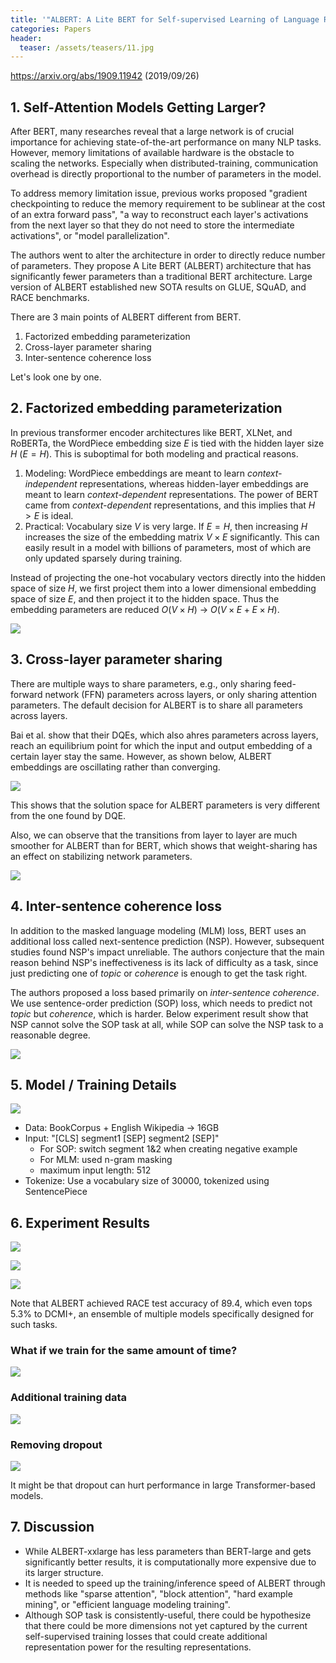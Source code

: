 ```yaml
---
title: '"ALBERT: A Lite BERT for Self-supervised Learning of Language Representations" Summarized'
categories: Papers
header:
  teaser: /assets/teasers/11.jpg
---
```


https://arxiv.org/abs/1909.11942 (2019/09/26)



## 1. Self-Attention Models Getting Larger?

After BERT, many researches reveal that a large network is of crucial importance for achieving state-of-the-art performance on many NLP tasks. However, memory limitations of available hardware is the obstacle to scaling the networks. Especially when distributed-training, communication overhead is directly proportional to the number of parameters in the model.

To address memory limitation issue, previous works proposed "gradient checkpointing to reduce the memory requirement to be sublinear at the cost of an extra forward pass", "a way to reconstruct each layer's activations from the next layer so that they do not need to store the intermediate activations",  or "model parallelization".

The authors went to alter the architecture in order to directly reduce number of parameters. They propose A Lite BERT (ALBERT) architecture that has significantly fewer parameters than a traditional BERT architecture. Large version of ALBERT established new SOTA results on GLUE, SQuAD, and RACE benchmarks.

There are 3 main points of ALBERT different from BERT.

1. Factorized embedding parameterization
2. Cross-layer parameter sharing
3. Inter-sentence coherence loss

Let's look one by one.



## 2. Factorized embedding parameterization

In previous transformer encoder architectures like BERT, XLNet, and RoBERTa, the WordPiece embedding size $E$ is tied with the hidden layer size $H$ ($E=H$). This is suboptimal for both modeling and practical reasons.

1. Modeling: WordPiece embeddings are meant to learn *context-independent* representations, whereas hidden-layer embeddings are meant to learn *context-dependent* representations. The power of BERT came from *context-dependent* representations, and this implies that $H>E$  is ideal.
2. Practical: Vocabulary size $V$ is very large. If $E=H$, then increasing $H$ increases the size of the embedding matrix $V \times E$ significantly. This can easily result in a model with billions of parameters, most of which are only updated sparsely during training.

Instead of projecting the one-hot vocabulary vectors directly into the hidden space of size $H$, we first project them into a lower dimensional embedding space of size $E$, and then project it to the hidden space. Thus the embedding parameters are reduced $O(V \times H)$ -> $O(V \times E + E \times H)$.

![](https://lh3.googleusercontent.com/zlW5IbeH54j1U4WsscCcwKDwoLdUJTbPIrsX7pHicY1OOJqCPWQBlc6I-sexwk36tmgBlJ5AiH8tja1-_sFANSDNX4Tybjrp52KWya92cH6UIDcDrmNPaPDhsHOAqV9IULcMeI0DFA=w2400)



## 3. Cross-layer parameter sharing

There are multiple ways to share parameters, e.g., only sharing feed-forward network (FFN) parameters across layers, or only sharing attention parameters. The default decision for ALBERT is to share all parameters across layers.

Bai et al. show that their DQEs, which also ahres parameters across layers, reach an equilibrium point for which the input and output embedding of a certain layer stay the same. However, as shown below, ALBERT embeddings are oscillating rather than converging.

![](https://lh3.googleusercontent.com/7YdcsnGwlRQjkj91Z4RAUi_L5tHIfy96IkD4YPRm1SyD9K7amgy4gNL3RAqcCmibdoBjkgqHux1PZPPe9J8ciPV2DJ9FLAK4bu6M6r_pE1WqH9tNcg3xGRc1Qvm7-ZnQZHAxOq452g=w2400)

This shows that the solution space for ALBERT parameters is very different from the one found by DQE.

Also, we can observe that the transitions from layer to layer are much smoother for ALBERT than for BERT, which shows that weight-sharing has an effect on stabilizing network parameters.

![](https://lh3.googleusercontent.com/uVqEf6IaEUGxgTgchBo_N7N4sUtVqBX2D2-vNZyHFDCQahBbwBbbKmwNG6bcMvkPSQJxvuAXt-c0SygnKmqYNBQowI9txUyDLClhGxEg_i8FXvcgmqsi95sBvqjnJV7KU8fO6N2bwQ=w2400)



## 4. Inter-sentence coherence loss

In addition to the masked language modeling (MLM) loss, BERT uses an additional loss called next-sentence prediction (NSP). However, subsequent studies found NSP's impact unreliable. The authors conjecture that the main reason behind NSP's ineffectiveness is its lack of difficulty as a task, since just predicting one of *topic*  or *coherence* is enough to get the task right.

The authors proposed a loss based primarily on *inter-sentence coherence*. We use sentence-order prediction (SOP) loss, which needs to predict not *topic* but *coherence*, which is harder. Below experiment result show that NSP cannot solve the SOP task at all, while SOP can solve the NSP task to a reasonable degree.

![](https://lh3.googleusercontent.com/Quis8mpf_KiJY8jbz0IEtCWbvQZQvJk1XtGCq_FilAa5oCMcFPxTsUQ1vuzVQsgfpTBDQdzItH2sArV-K3EqZ6x8TsWSGmV2p6yGb75Av47oR6M6GGrzwsdQfLk-FTwnWQyRWUouCg=w2400)



## 5. Model / Training Details

![](https://lh3.googleusercontent.com/gXOYymlwMWNraVJPsr0nXb_exFxea9ucK8Ynw92rSUWMfIaJbYzftZTWj_yG3DHQgiBwn52ymG4NlG_GSXlFJappUZtvyEPKWKEGxqI6pytl1yaj0YIupwQ6qhHp0ysuRFpleY8Luw=w2400)

* Data: BookCorpus + English Wikipedia -> 16GB
* Input: "[CLS] segment1 [SEP] segment2 [SEP]" 
  * For SOP: switch segment 1&2 when creating negative example
  * For MLM: used n-gram masking
  * maximum input length: 512
* Tokenize: Use a vocabulary size of 30000, tokenized using SentencePiece



## 6. Experiment Results

![](https://lh3.googleusercontent.com/BkEyQfGhNuuj-JJG31rs-GwQMBZiEMQZdDB0diHFhpTsJpQUlN-iBMaUFCx-LxzY_F07q7dmrVfInDy_nCviLjMCvwNSJUEJrK5NmlDDN7rhF5EOd6HhoR3BlnIwLMKn-1DIRiKUFA=w2400)

![](https://lh3.googleusercontent.com/uUFCtIf_IVw0GG_r2_pYOvo3rM1jT-Wo0-6U3eb-kAG3dDUehiWkdyyvWZ7nFF1Ui1cBIPNfO6Ve5RmqpxlW1s1ZYP95MudaOKd1Ns6x8tXjjNEwTRDTrFQalcg7GYUUN6FPkTijFA=w2400)

![](https://lh3.googleusercontent.com/mn68KQCMPqGYAcDSVGbMd5-icAsaZBCYLyotWlg9FhtcY1bJABTIFx-OVQVc03ERLyqRk8XIEkxPN0ruh99qrp4-nPKXe46SECpjdV9ebIRUz2PPmfa9pIj7gvnzJX6GyCI8rXz3Tw=w2400)

Note that ALBERT achieved RACE test accuracy of 89.4, which even tops 5.3% to DCMI+, an ensemble of multiple models specifically designed for such tasks.

### What if we train for the same amount of time?

![](https://lh3.googleusercontent.com/JiKmHsik9v8LjojZF9X4HHW3Bvs7oKyDbhyopX5lCdzo8Xtwp35C9IlzdiJn0k5JSZr9egx-1an2D90sI93knRUJuMgW7WDnZ28EX3OiGbexux-ruBaYLO_RSMYFhdK4NkpeVP7M5g=w2400)

### Additional training data

![](https://lh3.googleusercontent.com/mQDohvEBO8yivsmHIuPlpbo57UoWXH87aTymikv_db9LEo3j7aqRuuZBwMcCl-moRMNDqzemeTOQRA9MVtNiCgnrNJniv4IRuuCkVlE8zU8KferDyfPjWBLj6ksLBilKOC_iWkDenw=w2400)

###  Removing dropout

![](https://lh3.googleusercontent.com/ix51F-yqYBJtP3h-tSGrtJstmzSgE4lkp1UZMUfNqaZ-lAreNB1We-1CU3QUKPNO4tZ0WLLBByuDEoPalABsgL6WRozOH4IdAGyzOMJHEKfYbWRmRHj5yZkPi9shcx95K829UI9CsQ=w2400)

It might be that dropout can hurt performance in large Transformer-based models.



## 7. Discussion

* While ALBERT-xxlarge has less parameters than BERT-large and gets significantly better results, it is computationally more expensive due to its larger structure.
* It is needed to speed up the training/inference speed of ALBERT through methods like "sparse attention", "block attention", "hard example mining", or "efficient language modeling training".
* Although SOP task is consistently-useful, there could be hypothesize that there could be more dimensions not yet captured by the current self-supervised training losses that could create additional representation power for the resulting representations.